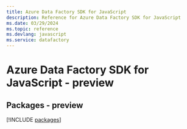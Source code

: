 ```yaml
---
title: Azure Data Factory SDK for JavaScript
description: Reference for Azure Data Factory SDK for JavaScript
ms.date: 03/29/2024
ms.topic: reference
ms.devlang: javascript
ms.service: datafactory
---
```

# Azure Data Factory SDK for JavaScript - preview
## Packages - preview
[!INCLUDE [packages](data-factory-index.md)]